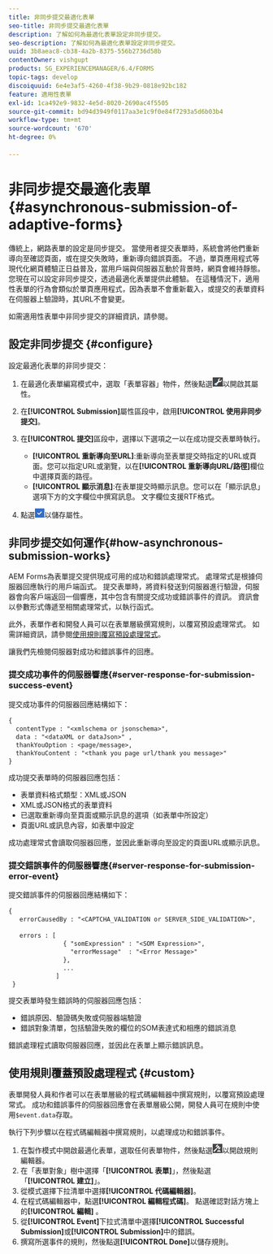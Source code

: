 ```yaml
---
title: 非同步提交最適化表單
seo-title: 非同步提交最適化表單
description: 了解如何為最適化表單設定非同步提交。
seo-description: 了解如何為最適化表單設定非同步提交。
uuid: 3b8aeac8-cb38-4a2b-8375-556b2736d58b
contentOwner: vishgupt
products: SG_EXPERIENCEMANAGER/6.4/FORMS
topic-tags: develop
discoiquuid: 6e4e3af5-4260-4f38-9b29-0818e92bc182
feature: 適用性表單
exl-id: 1ca492e9-9832-4e5d-8020-2690ac4f5505
source-git-commit: bd94d3949f0117aa3e1c9f0e84f7293a5d6b03b4
workflow-type: tm+mt
source-wordcount: '670'
ht-degree: 0%

---
```


# 非同步提交最適化表單{#asynchronous-submission-of-adaptive-forms}

傳統上，網路表單的設定是同步提交。 當使用者提交表單時，系統會將他們重新導向至確認頁面，或在提交失敗時，重新導向錯誤頁面。 不過，單頁應用程式等現代化網頁體驗正日益普及，當用戶端與伺服器互動於背景時，網頁會維持靜態。 您現在可以設定非同步提交，透過最適化表單提供此體驗。 在這種情況下，適用性表單的行為會類似於單頁應用程式，因為表單不會重新載入，或提交的表單資料在伺服器上驗證時，其URL不會變更。

如需適用性表單中非同步提交的詳細資訊，請參閱。

## 設定非同步提交 {#configure}

設定最適化表單的非同步提交：

1. 在最適化表單編寫模式中，選取「表單容器」物件，然後點選![cmppr1](assets/cmppr1.png)以開啟其屬性。
1. 在&#x200B;**[!UICONTROL Submission]**&#x200B;屬性區段中，啟用&#x200B;**[!UICONTROL 使用非同步提交]**。
1. 在&#x200B;**[!UICONTROL 提交]**&#x200B;區段中，選擇以下選項之一以在成功提交表單時執行。

   * **[!UICONTROL 重新導向至URL]**:重新導向至表單提交時指定的URL或頁面。您可以指定URL或瀏覽，以在&#x200B;**[!UICONTROL 重新導向URL/路徑]**&#x200B;欄位中選擇頁面的路徑。
   * **[!UICONTROL 顯示消息]**:在表單提交時顯示訊息。您可以在「顯示訊息」選項下方的文字欄位中撰寫訊息。 文字欄位支援RTF格式。

1. 點選![check-button1](assets/check-button1.png)以儲存屬性。

## 非同步提交如何運作{#how-asynchronous-submission-works}

AEM Forms為表單提交提供現成可用的成功和錯誤處理常式。 處理常式是根據伺服器回應執行的用戶端函式。 提交表單時，將資料發送到伺服器進行驗證，伺服器會向客戶端返回一個響應，其中包含有關提交成功或錯誤事件的資訊。 資訊會以參數形式傳遞至相關處理常式，以執行函式。

此外，表單作者和開發人員可以在表單層級撰寫規則，以覆寫預設處理常式。 如需詳細資訊，請參閱[使用規則覆寫預設處理常式](#custom)。

讓我們先檢閱伺服器對成功和錯誤事件的回應。

### 提交成功事件的伺服器響應{#server-response-for-submission-success-event}

提交成功事件的伺服器回應結構如下：

```
{
  contentType : "<xmlschema or jsonschema>", 
  data : "<dataXML or dataJson>" , 
  thankYouOption : <page/message>, 
  thankYouContent : "<thank you page url/thank you message>"
}
```

成功提交表單時的伺服器回應包括：

* 表單資料格式類型：XML或JSON
* XML或JSON格式的表單資料
* 已選取重新導向至頁面或顯示訊息的選項（如表單中所設定）
* 頁面URL或訊息內容，如表單中設定

成功處理常式會讀取伺服器回應，並因此重新導向至設定的頁面URL或顯示訊息。

### 提交錯誤事件的伺服器響應{#server-response-for-submission-error-event}

提交錯誤事件的伺服器回應結構如下：

```
{
   errorCausedBy : "<CAPTCHA_VALIDATION or SERVER_SIDE_VALIDATION>",

   errors : [
               { "somExpression" : "<SOM Expression>",
                 "errorMessage"  : "<Error Message>"
               },
               ...
             ]
 }
```

提交表單時發生錯誤時的伺服器回應包括：

* 錯誤原因、驗證碼失敗或伺服器端驗證
* 錯誤對象清單，包括驗證失敗的欄位的SOM表達式和相應的錯誤消息

錯誤處理程式讀取伺服器回應，並因此在表單上顯示錯誤訊息。

## 使用規則覆蓋預設處理程式 {#custom}

表單開發人員和作者可以在表單層級的程式碼編輯器中撰寫規則，以覆寫預設處理常式。 成功和錯誤事件的伺服器回應會在表單層級公開，開發人員可在規則中使用`$event.data`存取。

執行下列步驟以在程式碼編輯器中撰寫規則，以處理成功和錯誤事件。

1. 在製作模式中開啟最適化表單，選取任何表單物件，然後點選![edit-rules1](assets/edit-rules1.png)以開啟規則編輯器。
1. 在「表單對象」樹中選擇「**[!UICONTROL 表單]**」，然後點選「**[!UICONTROL 建立]**」。
1. 從模式選擇下拉清單中選擇&#x200B;**[!UICONTROL 代碼編輯器]**。
1. 在程式碼編輯器中，點選&#x200B;**[!UICONTROL 編輯程式碼]**。 點選確認對話方塊上的&#x200B;**[!UICONTROL 編輯]** 。
1. 從&#x200B;**[!UICONTROL Event]**&#x200B;下拉式清單中選擇&#x200B;**[!UICONTROL Successful Submission]**&#x200B;或&#x200B;**[!UICONTROL Submission]**&#x200B;中的錯誤。
1. 撰寫所選事件的規則，然後點選&#x200B;**[!UICONTROL Done]**&#x200B;以儲存規則。
